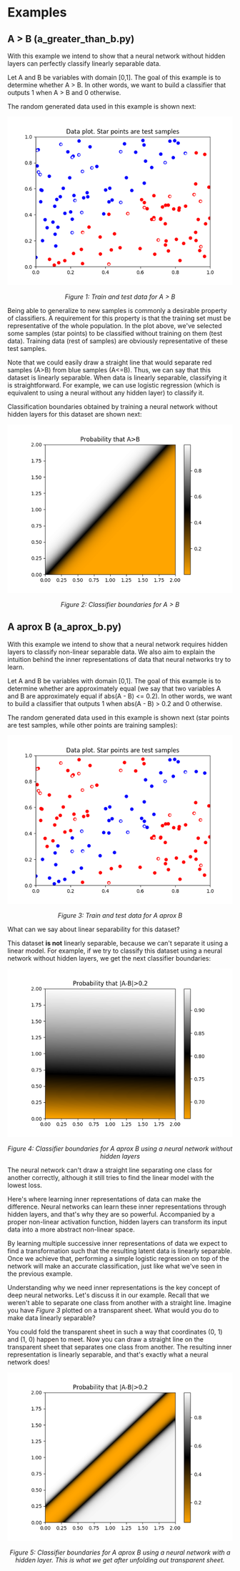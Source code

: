 # Examples
## A > B (a_greater_than_b.py)
With this example we intend to show that a neural network without hidden layers can perfectly classify linearly separable data.

Let A and B be variables with domain [0,1]. The goal of this example is to determine whether A > B. In other words, we want to build a classifier that outputs 1 when A > B and 0 otherwise.

The random generated data used in this example is shown next:

![alt text](a_greater_than_b_data.png "Train and test data for A > B")

*<p style="text-align: center;">Figure 1: Train and test data for A > B</p>*

Being able to generalize to new samples is commonly a desirable property of classifiers. A requirement for this property is that the training set must be representative of the whole population. In the plot above, we've selected some samples (star points) to be classified without training on them (test data). Training data (rest of samples) are obviously representative of these test samples. 

Note that we could easily draw a straight line that would separate red samples (A>B) from blue samples (A<=B). Thus, we can say that this dataset is linearly separable. When data is linearly separable, classifying it is straightforward. For example, we can use logistic regression (which is equivalent to using a neural without any hidden layer) to classify it.

Classification boundaries obtained by training a neural network without hidden layers for this dataset are shown next:

![alt text](a_greater_than_b_boundaries.png "Classifier boundaries for A > B")

*<p style="text-align: center;">Figure 2: Classifier boundaries for A > B </p>*

## A aprox B (a_aprox_b.py)
With this example we intend to show that a neural network requires hidden layers to classify non-linear separable data. We also aim to explain the intuition behind the inner representations of data that neural networks try to learn.

Let A and B be variables with domain [0,1]. The goal of this example is to determine whether are approximately equal (we say that two variables A and B are approximately equal if abs(A - B) <= 0.2). In other words, we want to build a classifier that outputs 1 when abs(A - B) > 0.2 and 0 otherwise.

The random generated data used in this example is shown next (star points are test samples, while other points are training samples):

![alt text](a_aprox_b_data.png "Train and test data for A aprox B")

*<p style="text-align: center;">Figure 3: Train and test data for A aprox B</p>*

What can we say about linear separability for this dataset?

This dataset **is not** linearly separable, because we can't separate it using a linear model. For example, if we try to classify this dataset using a neural network without hidden layers, we get the next classifier boundaries:

![alt text](a_aprox_b_nohidden_boundaries.png "Classifier boundaries for A aprox B using a neural network without hidden layers")

*<p style="text-align: center;">Figure 4: Classifier boundaries for A aprox B using a neural network without hidden layers</p>*

The neural network can't draw a straight line separating one class for another correctly, although it still tries to find the linear model with the lowest loss.

Here's where learning inner representations of data can make the difference. Neural networks can learn these inner representations through hidden layers, and that's why they are so powerful. Accompanied by a proper non-linear activation function, hidden layers can transform its input data into a more abstract non-linear space.

By learning multiple successive inner representations of data we expect to find a transformation such that the resulting latent data is linearly separable. Once we achieve that, performing a simple logistic regression on top of the network will make an accurate classification, just like what we've seen in the previous example.

Understanding why we need inner representations is the key concept of deep neural networks. Let's discuss it in our example. Recall that we weren't able to separate one class from another with a straight line. Imagine you have *Figure 3* plotted on a transparent sheet. What would you do to make data linearly separable?

You could fold the transparent sheet in such a way that coordinates (0, 1) and (1, 0) happen to meet. Now you can draw a straight line on the transparent sheet that separates one class from another. The resulting inner representation is linearly separable, and that's exactly what a neural network does!

![alt text](a_aprox_b_boundaries.png "Classifier boundaries for A > B")

*<p style="text-align: center;">Figure 5: Classifier boundaries for A aprox B using a neural network with a hidden layer. This is what we get after unfolding out transparent sheet.</p>*
